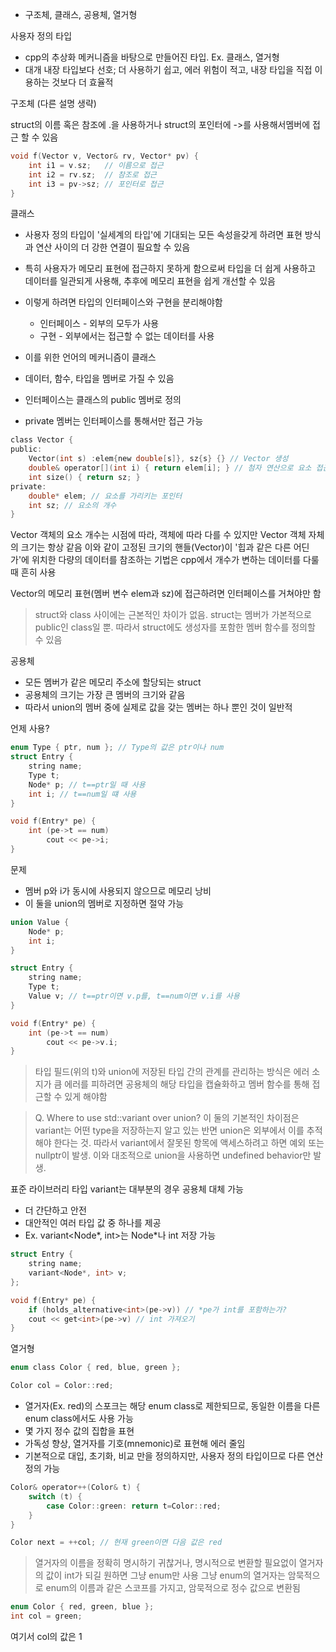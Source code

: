 - 구조체, 클래스, 공용체, 열거형

사용자 정의 타입
- cpp의 추상화 메커니즘을 바탕으로 만들어진 타입. Ex. 클래스, 열거형
- 대개 내장 타입보다 선호; 더 사용하기 쉽고, 에러 위험이 적고, 내장 타입을 직접 이용하는 것보다 더 효율적

구조체
(다른 설명 생략)

struct의 이름 혹은 참조에 .을 사용하거나 struct의 포인터에 ->를 사용해서멤버에 접근 할 수 있음
```c
void f(Vector v, Vector& rv, Vector* pv) {
	int i1 = v.sz;   // 이름으로 접근
	int i2 = rv.sz;  // 참조로 접근
	int i3 = pv->sz; // 포인터로 접근
}
```


클래스
- 사용자 정의 타입이 '실세계의 타입'에 기대되는 모든 속성을갖게 하려면 표현 방식과 연산 사이의 더 강한 연결이 필요할 수 있음
- 특히 사용자가 메모리 표현에 접근하지 못하게 함으로써 타입을 더 쉽게 사용하고 데이터를 일관되게 사용해, 추후에 메모리 표현을 쉽게 개선할 수 있음
- 이렇게 하려면 타입의 인터페이스와 구현을 분리해야함
	- 인터페이스 - 외부의 모두가 사용
	- 구현 - 외부에서는 접근할 수 없는 데이터를 사용
- 이를 위한 언어의 메커니즘이 클래스

- 데이터, 함수, 타입을 멤버로 가질 수 있음
- 인터페이스는 클래스의 public 멤버로 정의
- private 멤버는 인터페이스를 통해서만 접근 가능

```c
class Vector {
public:
	Vector(int s) :elem{new double[s]}, sz{s} {} // Vector 생성
	double& operator[](int i) { return elem[i]; } // 첨자 연산으로 요소 접근
	int size() { return sz; }
private:
	double* elem; // 요소를 가리키는 포인터
	int sz; // 요소의 개수
}
```

Vector 객체의 요소 개수는 시점에 따라, 객체에 따라 다를 수 있지만 Vector 객체 자체의 크기는 항상 같음
이와 같이 고정된 크기의 핸들(Vector)이 '힙과 같은 다른 어딘가'에 위치한 다량의 데이터를 참조하는 기법은 cpp에서 개수가 변하는 데이터를 다룰 때 흔히 사용

Vector의 메모리 표현(멤버 변수 elem과 sz)에 접근하려면 인터페이스를 거쳐야만 함

> struct와 class 사이에는 근본적인 차이가 없음. struct는 멤버가 가본적으로 public인 class일 뿐. 따라서 struct에도 생성자를 포함한 멤버 함수를 정의할 수 있음

공용체
- 모든 멤버가 같은 메모리 주소에 할당되는 struct
- 공용체의 크기는 가장 큰 멤버의 크기와 같음
- 따라서 union의 멤버 중에 실제로 값을 갖는 멤버는 하나 뿐인 것이 일반적

언제 사용?
```c
enum Type { ptr, num }; // Type의 값은 ptr이나 num
struct Entry {
	string name;
	Type t;
	Node* p; // t==ptr일 때 사용
	int i; // t==num일 떄 사용
}

void f(Entry* pe) {
	int (pe->t == num)
		cout << pe->i;
}

```
문제
- 멤버 p와 i가 동시에 사용되지 않으므로 메모리 낭비
- 이 둘을 union의 멤버로 지정하면 절약 가능
```c
union Value {
	Node* p;
	int i;
}
```

```c
struct Entry {
	string name;
	Type t;
	Value v; // t==ptr이면 v.p를, t==num이면 v.i를 사용
}

void f(Entry* pe) {
	int (pe->t == num)
		cout << pe->v.i;
}

```

> 타입 필드(위의 t)와 union에 저장된 타입 간의 관계를 관리하는 방식은 에러 소지가 큼
> 에러를 피하려면 공용체의 해당 타입을 캡슐화하고 멤버 함수를 통해 접근할 수 있게 해야함

> Q. Where to use std::variant over union?
> 이 둘의 기본적인 차이점은 variant는 어떤 type을 저장하는지 알고 있는 반면 union은 외부에서 이를 추적해야 한다는 것. 따라서 variant에서 잘못된 항목에 액세스하려고 하면 예외 또는 nullptr이 발생. 이와 대조적으로 union을 사용하면 undefined behavior만 발생.

표준 라이브러리 타입 variant는 대부분의 경우 공용체 대체 가능
- 더 간단하고 안전
- 대안적인 여러 타입 값 중 하나를 제공
- Ex. variant<Node*, int>는 Node\*나 int 저장 가능

```c
struct Entry {
	string name;
	variant<Node*, int> v;
};

void f(Entry* pe) {
	if (holds_alternative<int>(pe->v)) // *pe가 int를 포함하는가?
	cout << get<int>(pe->v) // int 가져오기
}
```


열거형
```c
enum class Color { red, blue, green };

Color col = Color::red;
```
- 열거자(Ex. red)의 스포크는 해당 enum class로 제한되므로, 동일한 이름을 다른 enum class에서도 사용 가능
- 몇 가지 정수 값의 집합을 표현
- 가독성 향상, 열거자를 기호(mnemonic)로 표현해 에러 줄임
- 기본적으로 대입, 초기화, 비교 만을 정의하지만, 사용자 정의 타입이므로 다른 연산 정의 가능

```c
Color& operator++(Color& t) {
	switch (t) {
		case Color::green: return t=Color::red;
	}
}

Color next = ++col; // 현재 green이면 다음 값은 red
```

> 열거자의 이름을 정확히 명시하기 귀찮거나, 명시적으로 변환할 필요없이 열거자의 값이 int가 되길 원하면 그냥 enum만 사용
> 그냥 enum의 열거자는 암묵적으로 enum의 이름과 같은 스코프를 가지고, 암묵적으로 정수 값으로 변환됨

```c
enum Color { red, green, blue };
int col = green;
```
여기서 col의 값은 1
